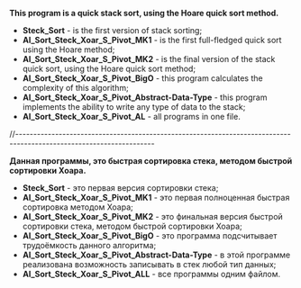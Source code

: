 
**This program is a quick stack sort, using the Hoare quick sort method.**
- **Steck_Sort** - is the first version of stack sorting;
- **Al_Sort_Steck_Xoar_S_Pivot_MK1** - is the first full-fledged quick sort using the Hoare method;
- **Al_Sort_Steck_Xoar_S_Pivot_MK2** - is the final version of the stack quick sort, using the Hoare quick sort method;
- **Al_Sort_Steck_Xoar_S_Pivot_BigO** - this program calculates the complexity of this algorithm; 
- **Al_Sort_Steck_Xoar_S_Pivot_Abstract-Data-Type** - this program implements the ability to write any type of data to the stack;
- **Al_Sort_Steck_Xoar_S_Pivot_AL** - all programs in one file.

//--------------------------------------------------------------------------------------------------------------------

**Данная программы, это быстрая сортировка стека, методом быстрой сортировки Хоара.**
- **Steck_Sort** - это первая версия сортировки стека;
- **Al_Sort_Steck_Xoar_S_Pivot_MK1** - это первая полноценная быстрая сортировка методом Хоара;
- **Al_Sort_Steck_Xoar_S_Pivot_MK2** - это финальная версия быстрой сортировки стека, методом быстрой сортировки Хоара;
- **Al_Sort_Steck_Xoar_S_Pivot_BigO** - это программа подсчитывает трудоёмкость данного алгоритма; 
- **Al_Sort_Steck_Xoar_S_Pivot_Abstract-Data-Type** - в этой программе реализована возможность записывать в стек любой тип данных;
- **Al_Sort_Steck_Xoar_S_Pivot_ALL** - все программы одним файлом.
